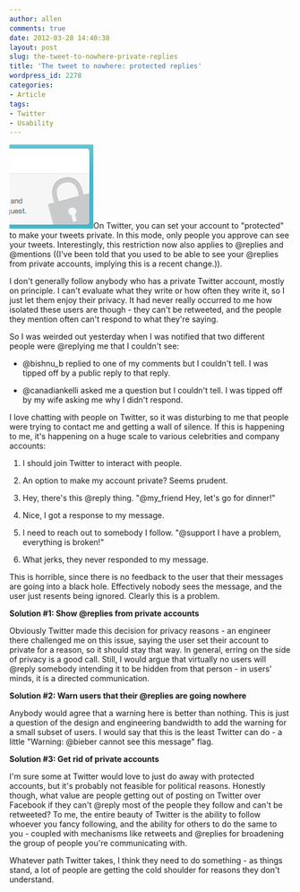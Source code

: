 ```yaml
---
author: allen
comments: true
date: 2012-03-28 14:40:38
layout: post
slug: the-tweet-to-nowhere-private-replies
title: 'The tweet to nowhere: protected replies'
wordpress_id: 2278
categories:
- Article
tags:
- Twitter
- Usability
---
```


![](/images/wp-uploads/2012/03/twitter-protected.png)On Twitter, you can set your account to "protected" to make your tweets private. In this mode, only people you approve can see your tweets. Interestingly, this restriction now also applies to @replies and @mentions ((I've been told that you used to be able to see your @replies from private accounts, implying this is a recent change.)).

I don't generally follow anybody who has a private Twitter account, mostly on principle. I can't evaluate what they write or how often they write it, so I just let them enjoy their privacy. It had never really occurred to me how isolated these users are though - they can't be retweeted, and the people they mention often can't respond to what they're saying.

So I was weirded out yesterday when I was notified that two different people were @replying me that I couldn't see:



* &zwnj;@bishnu_b replied to one of my comments but I couldn't tell. I was tipped off by a public reply to that reply.

* &zwnj;@canadiankelli asked me a question but I couldn't tell. I was tipped off by my wife asking me why I didn't respond.


I love chatting with people on Twitter, so it was disturbing to me that people were trying to contact me and getting a wall of silence. If this is happening to me, it's happening on a huge scale to various celebrities and company accounts:

	
  1. I should join Twitter to interact with people.

	
  2. An option to make my account private? Seems prudent.

	
  3. Hey, there's this @reply thing. "@my_friend Hey, let's go for dinner!"

	
  4. Nice, I got a response to my message.

	
  5. I need to reach out to somebody I follow. "@support I have a problem, everything is broken!"

	
  6. What jerks, they never responded to my message.


This is horrible, since there is no feedback to the user that their messages are going into a black hole. Effectively nobody sees the message, and the user just resents being ignored. Clearly this is a problem.

**Solution #1: Show @replies from private accounts**

Obviously Twitter made this decision for privacy reasons - an engineer there challenged me on this issue, saying the user set their account to private for a reason, so it should stay that way. In general, erring on the side of privacy is a good call. Still, I would argue that virtually no users will @reply somebody intending it to be hidden from that person - in users' minds, it is a directed communication.

**Solution #2: Warn users that their @replies are going nowhere**

Anybody would agree that a warning here is better than nothing. This is just a question of the design and engineering bandwidth to add the warning for a small subset of users. I would say that this is the least Twitter can do - a little "Warning: @bieber cannot see this message" flag.

**Solution #3: Get rid of private accounts**

I'm sure some at Twitter would love to just do away with protected accounts, but it's probably not feasible for political reasons. Honestly though, what value are people getting out of posting on Twitter over Facebook if they can't @reply most of the people they follow and can't be retweeted? To me, the entire beauty of Twitter is the ability to follow whoever you fancy following, and the ability for others to do the same to you - coupled with mechanisms like retweets and @replies for broadening the group of people you're communicating with.

Whatever path Twitter takes, I think they need to do something - as things stand, a lot of people are getting the cold shoulder for reasons they don't understand.
